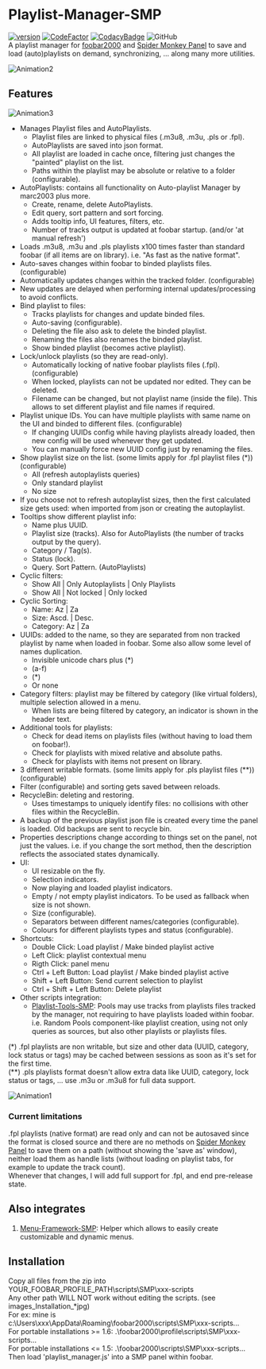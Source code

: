 # Playlist-Manager-SMP
[![version][version_badge]][changelog]
[![CodeFactor][codefactor_badge]](https://www.codefactor.io/repository/github/regorxxx/Playlist-Manager-SMP/overview/main)
[![CodacyBadge][codacy_badge]](https://www.codacy.com/gh/regorxxx/Playlist-Manager-SMP/dashboard?utm_source=github.com&amp;utm_medium=referral&amp;utm_content=regorxxx/Playlist-Manager-SMP&amp;utm_campaign=Badge_Grade)
![GitHub](https://img.shields.io/github/license/regorxxx/Playlist-Manager-SMP)  
A playlist manager for [foobar2000](https://www.foobar2000.org) and [Spider Monkey Panel](https://theqwertiest.github.io/foo_spider_monkey_panel) to save and load (auto)playlists on demand, synchronizing, ... along many more utilities. 

![Animation2](https://user-images.githubusercontent.com/83307074/116749102-f8b7b900-a9ef-11eb-9054-08fcb349813d.gif)

## Features
![Animation3](https://user-images.githubusercontent.com/83307074/116749322-4d5b3400-a9f0-11eb-9e55-cdd91370f624.gif)

* Manages Playlist files and AutoPlaylists.  
  * Playlist files are linked to physical files (.m3u8, .m3u, .pls or .fpl).
  * AutoPlaylists are saved into json format.
  * All playlist are loaded in cache once, filtering just changes the "painted" playlist on the list.
  * Paths within the playlist may be absolute or relative to a folder (configurable).
* AutoPlaylists: contains all functionality on Auto-playlist Manager by marc2003 plus more.
  * Create, rename, delete AutoPlaylists.
  * Edit query, sort pattern and sort forcing.
  * Adds tooltip info, UI features, filters, etc.
  * Number of tracks output is updated at foobar startup. (and/or 'at manual refresh')
* Loads .m3u8, .m3u and .pls playlists x100 times faster than standard foobar (if all items are on library). i.e. "As fast as the native format".
* Auto-saves changes within foobar to binded playlists files. (configurable)
* Automatically updates changes within the tracked folder. (configurable)
* New updates are delayed when performing internal updates/processing to avoid conflicts.
* Bind playlist to files:
  * Tracks playlists for changes and update binded files.
  * Auto-saving (configurable).
  * Deleting the file also ask to delete the binded playlist.
  * Renaming the files also renames the binded playlist.
  * Show binded playlist (becomes active playlist).
* Lock/unlock playlists (so they are read-only).
  * Automatically locking of native foobar playlists files (.fpl). (configurable)
  * When locked, playlists can not be updated nor edited. They can be deleted.
  * Filename can be changed, but not playlist name (inside the file). This allows to set different playlist and file names if required.
* Playlist unique IDs. You can have multiple playlists with same name on the UI and binded to different files. (configurable)
  * If changing UUIDs config while having playlists already loaded, then new config will be used whenever they get updated.
  * You can manually force new UUID config just by renaming the files.
* Show playlist size on the list. (some limits apply for .fpl playlist files (*)) (configurable)
  * All (refresh autoplaylists queries)
  * Only standard playlist
  * No size
* If you choose not to refresh autoplaylist sizes, then the first calculated size gets used: when imported from json or creating the autoplaylist.
* Tooltips show different playlist info:
  * Name plus UUID.
  * Playlist size (tracks). Also for AutoPlaylists (the number of tracks output by the query).
  * Category / Tag(s).
  * Status (lock).
  * Query. Sort Pattern. (AutoPlaylists)
* Cyclic filters:
  * Show All | Only Autoplaylists | Only Playlists
  * Show All | Not locked | Only locked
* Cyclic Sorting:
  * Name: Az | Za
  * Size: Ascd. | Desc.
  * Category: Az | Za
* UUIDs: added to the name, so they are separated from non tracked playlist by name when loaded in foobar. Some also allow some level of names duplication.
  * Invisible unicode chars plus (*)
  * (a-f)
  * (*) 
  * Or none
* Category filters: playlist may be filtered by category (like virtual folders), multiple selection allowed in a menu.
  * When lists are being filtered by category, an indicator is shown in the header text.
* Additional tools for playlists:
  * Check for dead items on playlists files (without having to load them on foobar!).
  * Check for playlists with mixed relative and absolute paths.
  * Check for playlists with items not present on library.
* 3 different writable formats. (some limits apply for .pls playlist files (**)) (configurable)
* Filter (configurable) and sorting gets saved between reloads.
* RecycleBin: deleting and restoring.
  * Uses timestamps to uniquely identify files: no collisions with other files within the RecycleBin.
* A backup of the previous playlist json file is created every time the panel is loaded. Old backups are sent to recycle bin.
* Properties descriptions change according to things set on the panel, not just the values. i.e. if you change the sort method, then the description reflects the associated states dynamically.
* UI:
  * UI resizable on the fly.
  * Selection indicators.
  * Now playing and loaded playlist indicators.
  * Empty / not empty playlist indicators. To be used as fallback when size is not shown.
  * Size (configurable).
  * Separators between different names/categories (configurable).
  * Colours for different playlists types and status (configurable).
* Shortcuts:
  * Double Click: Load playlist / Make binded playlist active
  * Left Click: playlist contextual menu
  * Rigth Click: panel menu
  * Ctrl + Left Button: Load playlist / Make binded playlist active
  * Shift + Left Button: Send current selection to playlist
  * Ctrl + Shift + Left Button: Delete playlist
* Other scripts integration:
  * [Playlist-Tools-SMP](https://github.com/regorxxx/Playlist-Tools-SMP): Pools may use tracks from playlists files tracked by the manager, not requiring to have playlists loaded within foobar. i.e. Random Pools component-like playlist creation, using not only queries as sources, but also other playlists or playlists files.

(*)	.fpl playlists are non writable, but size and other data (UUID, category, lock status or tags) may be cached between sessions as soon as it's set for the first time.  
(**) .pls playlists format doesn't allow extra data like UUID, category, lock status or tags, ... use .m3u or .m3u8 for full data support.
 
![Animation1](https://user-images.githubusercontent.com/83307074/116749095-f6555f00-a9ef-11eb-9723-7229766bed90.gif)

### Current limitations
.fpl playlists (native format) are read only and can not be autosaved since the format is closed source and there are no methods on [Spider Monkey Panel](https://theqwertiest.github.io/foo_spider_monkey_panel) to save them on a path (without showing the 'save as' window), neither load them as handle lists (without loading on playlist tabs, for example to update the track count).  
Whenever that changes, I will add full support for .fpl, and end pre-release state.


## Also integrates
 1. [Menu-Framework-SMP](https://github.com/regorxxx/Menu-Framework-SMP): Helper which allows to easily create customizable and dynamic menus.

## Installation
Copy all files from the zip into YOUR_FOOBAR_PROFILE_PATH\scripts\SMP\xxx-scripts  
Any other path WILL NOT work without editing the scripts. (see images\_Installation_*jpg)  
For ex: mine is c:\Users\xxx\AppData\Roaming\foobar2000\scripts\SMP\xxx-scripts\...  
For portable installations >= 1.6: .\foobar2000\profile\scripts\SMP\xxx-scripts\...  
For portable installations <= 1.5: .\foobar2000\scripts\SMP\xxx-scripts\...  
Then load 'playlist_manager.js' into a SMP panel within foobar.

[changelog]: CHANGELOG.md
[version_badge]: https://img.shields.io/github/release/regorxxx/Playlist-Manager-SMP.svg?include_prereleases
[codacy_badge]: https://api.codacy.com/project/badge/Grade/329cf09cbffc46618a64d04e51f32011
[codefactor_badge]: https://www.codefactor.io/repository/github/regorxxx/Playlist-Manager-SMP/badge/main
